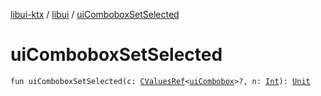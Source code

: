 [libui-ktx](../index.md) / [libui](index.md) / [uiComboboxSetSelected](./ui-combobox-set-selected.md)

# uiComboboxSetSelected

`fun uiComboboxSetSelected(c: `[`CValuesRef`](../kotlinx.cinterop/-c-values-ref/index.md)`<`[`uiCombobox`](ui-combobox.md)`>?, n: `[`Int`](https://kotlinlang.org/api/latest/jvm/stdlib/kotlin/-int/index.html)`): `[`Unit`](https://kotlinlang.org/api/latest/jvm/stdlib/kotlin/-unit/index.html)